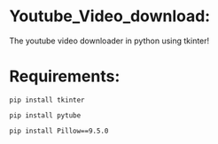 # Youtube_Video_download:
The youtube video downloader in python using tkinter!

# Requirements:
```
pip install tkinter
```
```
pip install pytube
```
```
pip install Pillow==9.5.0
```
